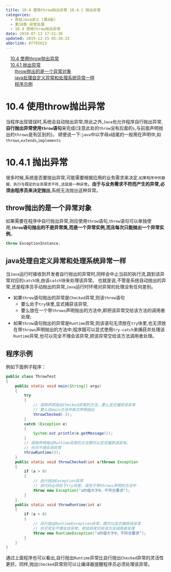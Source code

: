 ```yaml
---
title: 10.4 使用throw抛出异常 10.4.1 抛出异常
categories: 
  - 疯狂Java讲义 (第4版)
  - 第10章 异常处理
  - 10.4 使用throw抛出异常
date: 2019-07-13 17:51:36
updated: 2019-12-25 05:26:25
abbrlink: 8f705623
---
```

<div id='my_toc'><a href="/JavaReadingNotes/8f705623/#10-4-使用throw抛出异常" class="header_1">10.4 使用throw抛出异常</a><br><a href="/JavaReadingNotes/8f705623/#10-4-1-抛出异常" class="header_1">10.4.1 抛出异常</a><br><a href="/JavaReadingNotes/8f705623/#throw抛出的是一个异常对象" class="header_2">throw抛出的是一个异常对象</a><br><a href="/JavaReadingNotes/8f705623/#java处理自定义异常和处理系统异常一样" class="header_2">java处理自定义异常和处理系统异常一样</a><br><a href="/JavaReadingNotes/8f705623/#程序示例" class="header_2">程序示例</a><br></div>
<style>.header_1{margin-left: 1em;}.header_2{margin-left: 2em;}.header_3{margin-left: 3em;}.header_4{margin-left: 4em;}.header_5{margin-left: 5em;}.header_6{margin-left: 6em;}</style>
<!--more-->
<script>if (navigator.platform.search('arm')==-1){document.getElementById('my_toc').style.display = 'none';}var e,p = document.getElementsByTagName('p');while (p.length>0) {e = p[0];e.parentElement.removeChild(e);}</script>

<!--end-->
# 10.4 使用throw抛出异常 #
当程序出现错误时,系统会自动抛出异常;除此之外,`Java`也允许程序自行抛出异常,**自行抛出异常使用`throw`语句**来完成(注意此处的`throw`没有后面的`s`,与前面声明抛出的`throws`是有区别的)。
顺便说一下:`java`中以字母s结尾的一般用在声明中,如`throws`,`extends`,`implements`
# 10.4.1 抛出异常 #
很多时候,系统是否要抛出异常,可能需要根据应用的业务需求来决定,`如果程序中的数据、执行与既定的业务需求不符,这就是一种异常`。**由于与业务需求不符而产生的异常,必须由程序员来决定抛出**,系统无法抛出这种异常。
## throw抛出的是一个异常对象
如果需要在程序中自行抛出异常,则应使用`throw`语句,`throw`语句可以单独使用,**`throw`语句抛出的不是异常类,而是一个异常实例,而且每次只能抛出一个异常实例**。
```java
throw ExceptionInstance;
```
## java处理自定义异常和处理系统异常一样
当`Java`运行时接收到开发者自行抛出的异常时,同样会中止当前的执行流,跳到该异常对应的`catch`块,由该`catch`块来处理该异常。
也就是说,不管是系统自动抛出的异常,还是程序员手动抛出的异常,`Java`运行时环境对异常的处理没有任何差别。

- 如果`throw`语句抛出的异常是`Checked`异常,则该`throw`语句
  - 要么处于`try`块里,显式捕获该异常,
  - 要么放在一个带`throws`声明抛出的方法中,即把该异常交给该方法的调用者处理;
- 如果`throw`语句抛出的异常是`Runtime`异常,则该语句无须放在`try`块里,也无须放在带`throws`声明抛出的方法中;程序既可以显式使用`try-catch`来捕获并处理该`Runtime`异常,也可以完全不理会该异常,把该异常交给该方法调用者处理。

## 程序示例
例如下面例子程序：
```java
public class ThrowTest
{
    public static void main(String[] args)
    {
        try
        {
            // 调用声明抛出Checked异常的方法，要么显式捕获该异常
            // 要么在main方法中再次声明抛出
            throwChecked(-3);
        }
        catch (Exception e)
        {
            System.out.println(e.getMessage());
        }
        // 调用声明抛出Runtime异常的方法既可以显式捕获该异常，
        // 也可不理会该异常
        throwRuntime(3);
    }
    public static void throwChecked(int a)throws Exception
    {
        if (a > 0)
        {
            // 自行抛出Exception异常
            // 该代码必须处于try块里，或处于带throws声明的方法中
            throw new Exception("a的值大于0，不符合要求");
        }
    }
    public static void throwRuntime(int a)
    {
        if (a > 0)
        {
            // 自行抛出RuntimeException异常，既可以显式捕获该异常
            // 也可完全不理会该异常，把该异常交给该方法调用者处理
            throw new RuntimeException("a的值大于0，不符合要求");
        }
    }
}
```

通过上面程序也可以看出,自行抛出`Runtime`异常比自行抛出`Checked`异常的灵活性更好。同样,抛出`Checked`异常则可以让编译器提醒程序员必须处理该异常。
